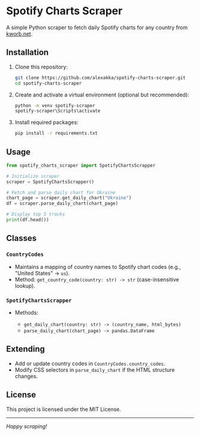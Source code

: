 # Spotify Charts Scraper

A simple Python scraper to fetch daily Spotify charts for any country from [kworb.net](https://kworb.net/spotify/).

## Installation

1. Clone this repository:

   ```bash
   git clone https://github.com/alexakka/spotify-charts-scraper.git
   cd spotify-charts-scraper
   ```
2. Create and activate a virtual environment (optional but recommended):

   ```bash
   python -m venv spotify-scraper
   spotify-scraper\Scripts\activate
   ```
3. Install required packages:

   ```bash
   pip install -r requirements.txt
   ```

## Usage

```python
from spotify_charts_scraper import SpotifyChartsScrapper

# Initialize scraper
scraper = SpotifyChartsScrapper()

# Fetch and parse daily chart for Ukraine
chart_page = scraper.get_daily_chart("Ukraine")
df = scraper.parse_daily_chart(chart_page)

# Display top 5 tracks
print(df.head())
```

## Classes

### `CountryCodes`

* Maintains a mapping of country names to Spotify chart codes (e.g., "United States" → `us`).
* Method: `get_country_code(country: str) -> str` (case-insensitive lookup).

### `SpotifyChartsScrapper`

* Methods:

  * `get_daily_chart(country: str) -> (country_name, html_bytes)`
  * `parse_daily_chart(chart_page) -> pandas.DataFrame`

## Extending

* Add or update country codes in `CountryCodes.country_codes`.
* Modify CSS selectors in `parse_daily_chart` if the HTML structure changes.

## License

This project is licensed under the MIT License.

---

*Happy scraping!*
